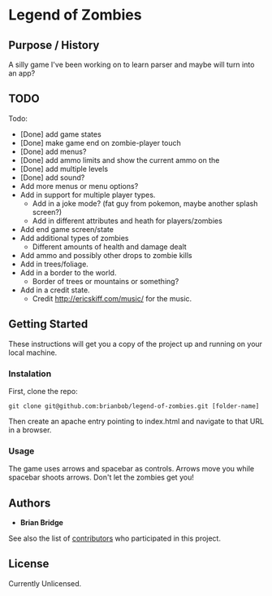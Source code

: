 # Legend of Zombies

## Purpose / History

A silly game I've been working on to learn parser and maybe will turn into an app?


## TODO

 Todo:
   * [Done] add game states
   * [Done] make game end on zombie-player touch
   * [Done] add menus?
   * [Done] add ammo limits and show the current ammo on the
   * [Done] add multiple levels
   * [Done] add sound?
   * Add more menus or menu options?
   * Add in support for multiple player types.
     * Add in a joke mode? (fat guy from pokemon, maybe another splash screen?)
     * Add in different attributes and heath for players/zombies
   * Add end game screen/state
   * Add additional types of zombies
     * Different amounts of health and damage dealt
   * Add ammo and possibly other drops to zombie kills
   * Add in trees/foliage.
   * Add in a border to the world.
     * Border of trees or mountains or something?
   * Add in a credit state.
     * Credit http://ericskiff.com/music/ for the music.

## Getting Started

These instructions will get you a copy of the project up and running on your local machine.

### Instalation

First, clone the repo:

```
git clone git@github.com:brianbob/legend-of-zombies.git [folder-name]
```

Then create an apache entry pointing to index.html and navigate to that URL in a browser.

### Usage

The game uses arrows and spacebar as controls. Arrows move you while spacebar shoots arrows. Don't let the zombies get you!

## Authors

* **Brian Bridge**

See also the list of [contributors](https://github.com/brianbob/draft-lottery/graphs/contributors) who participated in this project.

## License

Currently Unlicensed.
